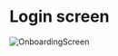# Login screen


![OnboardingScreen](https://github.com/KenyansaAmenya/Simple_LoginScreen_Using_Jetpack_Compose/assets/100693771/281f47f9-d0b1-40e7-b331-580be6c5604a)
